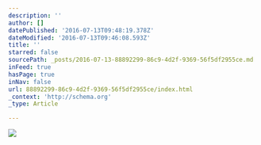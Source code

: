 ```yaml
---
description: ''
author: []
datePublished: '2016-07-13T09:48:19.378Z'
dateModified: '2016-07-13T09:46:08.593Z'
title: ''
starred: false
sourcePath: _posts/2016-07-13-88892299-86c9-4d2f-9369-56f5df2955ce.md
inFeed: true
hasPage: true
inNav: false
url: 88892299-86c9-4d2f-9369-56f5df2955ce/index.html
_context: 'http://schema.org'
_type: Article

---
```

![](https://the-grid-user-content.s3-us-west-2.amazonaws.com/82d3a562-e733-435c-8283-68e2ee2d1853.jpg)
